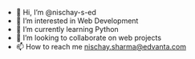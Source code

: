 - 👋 Hi, I’m @nischay-s-ed
- 👀 I’m interested in Web Development
- 🌱 I’m currently learning Python
- 💞️ I’m looking to collaborate on web projects
- 📫 How to reach me nischay.sharma@edvanta.com

<!---
nischay-s-ed/nischay-s-ed is a ✨ special ✨ repository because its `README.md` (this file) appears on your GitHub profile.
You can click the Preview link to take a look at your changes.
--->
